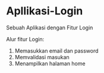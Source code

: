 # Apllikasi-Login
Sebuah Aplikasi dengan Fitur Login

Alur fitur Login:
1. Memasukkan email dan password
2. Memvalidasi masukan
3. Menampilkan halaman home 
